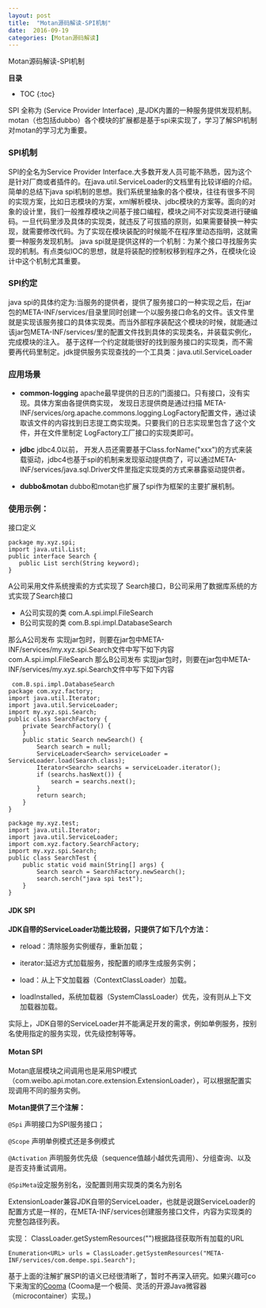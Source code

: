 ```yaml
---
layout: post
title:  "Motan源码解读-SPI机制"
date:  2016-09-19
categories: [Motan源码解读]
---
```


Motan源码解读-SPI机制

**目录**

* TOC
{:toc}

SPI 全称为 (Service Provider Interface) ,是JDK内置的一种服务提供发现机制。
motan（也包括dubbo）各个模块的扩展都是基于spi来实现了，学习了解SPI机制对motan的学习尤为重要。

### SPI机制
SPI的全名为Service Provider Interface.大多数开发人员可能不熟悉，因为这个是针对厂商或者插件的。在java.util.ServiceLoader的文档里有比较详细的介绍。简单的总结下java spi机制的思想。我们系统里抽象的各个模块，往往有很多不同的实现方案，比如日志模块的方案，xml解析模块、jdbc模块的方案等。面向的对象的设计里，我们一般推荐模块之间基于接口编程，模块之间不对实现类进行硬编码。一旦代码里涉及具体的实现类，就违反了可拔插的原则，如果需要替换一种实现，就需要修改代码。为了实现在模块装配的时候能不在程序里动态指明，这就需要一种服务发现机制。 java spi就是提供这样的一个机制：为某个接口寻找服务实现的机制。有点类似IOC的思想，就是将装配的控制权移到程序之外，在模块化设计中这个机制尤其重要。

### SPI约定
java spi的具体约定为:当服务的提供者，提供了服务接口的一种实现之后，在jar包的META-INF/services/目录里同时创建一个以服务接口命名的文件。该文件里就是实现该服务接口的具体实现类。而当外部程序装配这个模块的时候，就能通过该jar包META-INF/services/里的配置文件找到具体的实现类名，并装载实例化，完成模块的注入。 基于这样一个约定就能很好的找到服务接口的实现类，而不需要再代码里制定。jdk提供服务实现查找的一个工具类：java.util.ServiceLoader

### 应用场景
- **common-logging**
apache最早提供的日志的门面接口。只有接口，没有实现。具体方案由各提供商实现， 发现日志提供商是通过扫描 META-INF/services/org.apache.commons.logging.LogFactory配置文件，通过读取该文件的内容找到日志提工商实现类。只要我们的日志实现里包含了这个文件，并在文件里制定 LogFactory工厂接口的实现类即可。
- **jdbc**
 jdbc4.0以前， 开发人员还需要基于Class.forName("xxx")的方式来装载驱动，jdbc4也基于spi的机制来发现驱动提供商了，可以通过META-INF/services/java.sql.Driver文件里指定实现类的方式来暴露驱动提供者。

- **dubbo&motan**
 dubbo和motan也扩展了spi作为框架的主要扩展机制。

### 使用示例：

接口定义

```
package my.xyz.spi;  
import java.util.List;  
public interface Search {  
   public List serch(String keyword);  
}    
```

A公司采用文件系统搜索的方式实现了 Search接口，B公司采用了数据库系统的方式实现了Search接口
- A公司实现的类  com.A.spi.impl.FileSearch  
- B公司实现的类  com.B.spi.impl.DatabaseSearch  

那么A公司发布 实现jar包时，则要在jar包中META-INF/services/my.xyz.spi.Search文件中写下如下内容
    com.A.spi.impl.FileSearch
那么B公司发布 实现jar包时，则要在jar包中META-INF/services/my.xyz.spi.Search文件中写下如下内容

```
 com.B.spi.impl.DatabaseSearch
package com.xyz.factory;  
import java.util.Iterator;  
import java.util.ServiceLoader;  
import my.xyz.spi.Search;  
public class SearchFactory {  
    private SearchFactory() {  
    }  
    public static Search newSearch() {  
        Search search = null;  
        ServiceLoader<Search> serviceLoader = ServiceLoader.load(Search.class);  
        Iterator<Search> searchs = serviceLoader.iterator();  
        if (searchs.hasNext()) {  
            search = searchs.next();  
        }  
        return search;  
    }  
}  
```

```
package my.xyz.test;  
import java.util.Iterator;  
import java.util.ServiceLoader;  
import com.xyz.factory.SearchFactory;  
import my.xyz.spi.Search;  
public class SearchTest {  
    public static void main(String[] args) {  
        Search search = SearchFactory.newSearch();  
        search.serch("java spi test");  
    }  
}  
```

#### JDK SPI




**JDK自带的ServiceLoader功能比较弱，只提供了如下几个方法：**

- reload：清除服务实例缓存，重新加载；

- iterator:延迟方式加载服务，按配置的顺序生成服务实例；

- load：从上下文加载器（ContextClassLoader）加载。

- loadInstalled，系统加载器（SystemClassLoader）优先，没有则从上下文加载器加载。

实际上，JDK自带的ServiceLoader并不能满足开发的需求，例如单例服务，按别名使用指定的服务实现，优先级控制等等。




#### Motan SPI

Motan底层模块之间调用也是采用SPI模式（com.weibo.api.motan.core.extension.ExtensionLoader），可以根据配置实现调用不同的服务实例。

**Motan提供了三个注解：**

`@Spi` 声明接口为SPI服务接口；

`@Scope` 声明单例模式还是多例模式

`@Activation` 声明服务优先级（sequence值越小越优先调用）、分组查询、以及是否支持重试调用。

`@SpiMeta`设定服务别名，没配置则用实现类的类名为别名

ExtensionLoader兼容JDK自带的ServiceLoader，也就是说跟ServiceLoader的配置方式是一样的，在META-INF/services创建服务接口文件，内容为实现类的完整包路径列表。


实现：
ClassLoader.getSystemResources("")根据路径获取所有加载的URL

```
Enumeration<URL> urls = ClassLoader.getSystemResources("META-INF/services/com.dempe.spi.Search");
```

基于上面的注解扩展SPI的语义已经很清晰了，暂时不再深入研究。如果兴趣可co下来淘宝的[Cooma](https://github.com/alibaba/cooma/wiki)  (Cooma是一个极简、灵活的开源Java微容器（microcontainer）实现。)






